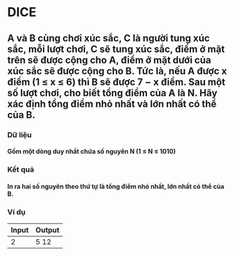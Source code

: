 # DICE
## A và B cùng chơi xúc sắc, C là người tung xúc sắc, mỗi lượt chơi, C sẽ tung xúc sắc, điểm ở mặt trên sẽ được cộng cho A, điểm ở mặt dưới của xúc sắc sẽ được cộng cho B. Tức là, nếu A được x điểm (1 ≤ x ≤ 6) thì B sẽ được 7 − x điểm. Sau một số lượt chơi, cho biết tổng điểm của A là N. Hãy xác định tổng điểm nhỏ nhất và lớn nhất có thể của B.
### Dữ liệu
#### Gồm một dòng duy nhất chứa số nguyên N (1 ≤ N ≤ 1010)
### Kết quả
#### In ra hai số nguyên theo thứ tự là tổng điểm nhỏ nhất, lớn nhất có thể của B.
### Ví dụ
| Input      | Output |
|-------     |--------|
|2           |5 12    |
